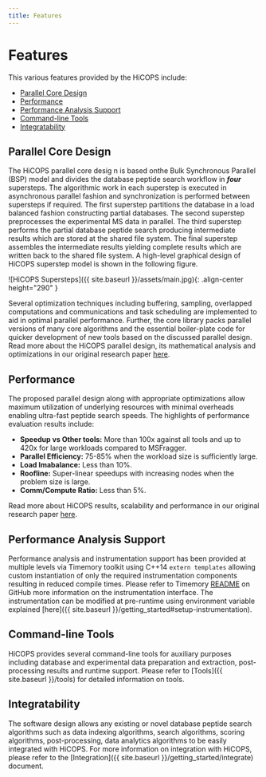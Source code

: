```yaml
---
title: Features
---
```


# Features

This various features provided by the HiCOPS include:

<!-- TOC -->

- [Parallel Core Design](#parallel-core-design)
- [Performance](#performance)
- [Performance Analysis Support](#performance-analysis-support)
- [Command-line Tools](#command-line-tools)
- [Integratability](#integratability)

<!-- /TOC -->

## Parallel Core Design
The HiCOPS parallel core desig n is based onthe Bulk Synchronous Parallel (BSP) model and divides the database peptide search workflow in ***four*** supersteps. The algorithmic work in each superstep is executed in asynchronous parallel fashion and synchronization is performed between supersteps if required. The first superstep partitions the database in a load balanced fashion constructing partial databases. The second superstep preprocesses the experimental MS data in parallel. The third superstep performs the partial database peptide search producing intermediate results which are stored at the shared file system. The final superstep assembles the intermediate results yielding complete results which are written back to the shared file system. A high-level graphical design of HiCOPS superstep model is shown in the following figure.

![HiCOPS Supersteps]({{ site.baseurl }}/assets/main.jpg){: .align-center height="290" }

Several optimization techniques including buffering, sampling, overlapped computations and communications and task scheduling are implemented to aid in optimal parallel performance. Further, the core library packs parallel versions of many core algorithms and the essential boiler-plate code for quicker development of new tools based on the discussed parallel design. Read more about the HiCOPS parallel design, its mathematical analysis and optimizations in our original research paper [here]().

## Performance
The proposed parallel design along with appropriate optimizations allow maximum utilization of underlying resources with minimal overheads enabling ultra-fast peptide search speeds. The highlights of performance evaluation results include:

* **Speedup vs Other tools:** More than 100x against all tools and up to 420x for large workloads compared to MSFragger.      
* **Parallel Efficiency:** 75-85% when the workload size is sufficiently large.     
* **Load Imabalance:** Less than 10%.    
* **Roofline:** Super-linear speedups with increasing nodes when the problem size is large.    
* **Comm/Compute Ratio:** Less than 5%.      

Read more about HiCOPS results, scalability and performance in our original research paper [here]().

## Performance Analysis Support
Performance analysis and instrumentation support has been provided at multiple levels via Timemory toolkit using C++14 `extern templates` allowing custom instantiation of only the required instrumentation components resulting in reduced compile times. Please refer to Timemory [README](https://github.com/NERSC/timemory#c-template-interface) on GitHub more information on the instrumentation interface. The instrumentation can be modified at pre-runtime using environment variable explained [here]({{ site.baseurl }}/getting_started#setup-instrumentation).

## Command-line Tools
HiCOPS provides several command-line tools for auxiliary purposes including database and experimental data preparation and extraction, post-processing results and runtime support. Please refer to [Tools]({{ site.baseurl }}/tools) for detailed information on tools.

## Integratability
The software design allows any existing or novel database peptide search algorithms such as data indexing algorithms, search algorithms, scoring algorithms, post-processing, data analytics algorithms to be easily integrated with HiCOPS. For more information on integration with HiCOPS, please refer to the [Integration]({{ site.baseurl }}/getting_started/integrate) document.